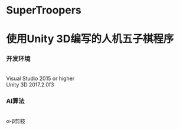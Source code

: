 # SuperTroopers

使用Unity 3D编写的人机五子棋程序
===========================

### 开发环境
<br>Visual Studio 2015 or higher
<br>Unity 3D 2017.2.0f3

### AI算法
<br>α-β剪枝